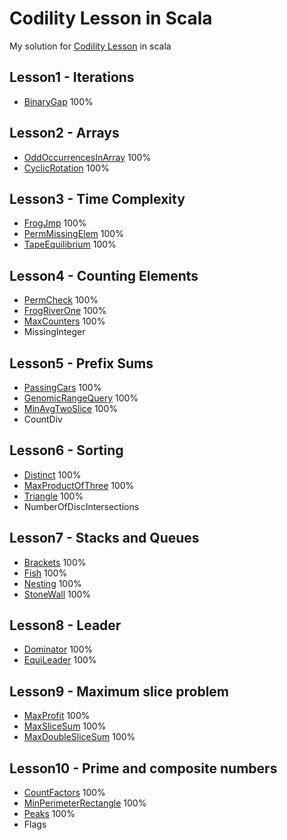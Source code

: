 # Codility Lesson in Scala

My solution for [Codility Lesson](https://app.codility.com/programmers/lessons/1-iterations/) in scala

## Lesson1 - Iterations
- [BinaryGap](/src/main/scala/lesson1/Q1BinaryGap.scala) 100%

## Lesson2 - Arrays
- [OddOccurrencesInArray](/src/main/scala/lesson2/Q1OddOccurrencesInArray.scala) 100%
- [CyclicRotation](/src/main/scala/lesson2/Q2CyclicRotation.scala) 100%

## Lesson3 - Time Complexity
- [FrogJmp](/src/main/scala/lesson3/Q1FrogJmp.scala) 100%
- [PermMissingElem](/src/main/scala/lesson3/Q2PermMissingElem.scala) 100%
- [TapeEquilibrium](/src/main/scala/lesson3/Q3TapeEquilibrium.scala) 100%

## Lesson4 - Counting Elements
- [PermCheck](/src/main/scala/lesson4/Q1PermCheck.scala) 100%
- [FrogRiverOne](/src/main/scala/lesson4/Q2FrogRiverOne.scala) 100%
- [MaxCounters](/src/main/scala/lesson4/Q3MaxCounters.scala) 100%
- MissingInteger

## Lesson5 - Prefix Sums
- [PassingCars](/src/main/scala/lesson5/Q1PassingCars.scala) 100%
- [GenomicRangeQuery](/src/main/scala/lesson5/Q2GenomicRangeQuery.scala) 100%
- [MinAvgTwoSlice](/src/main/scala/lesson5/Q3MinAvgTwoSlice.scala) 100%
- CountDiv

## Lesson6 - Sorting
- [Distinct](/src/main/scala/lesson6/Q1Distinct.scala) 100%
- [MaxProductOfThree](/src/main/scala/lesson6/Q2MaxProductOfThree.scala) 100%
- [Triangle](/src/main/scala/lesson6/Q3Triangle.scala) 100%
- NumberOfDiscIntersections

## Lesson7 - Stacks and Queues
- [Brackets](/src/main/scala/lesson7/Q1Brackets.scala) 100%
- [Fish](/src/main/scala/lesson7/Q2Fish.scala) 100%
- [Nesting](/src/main/scala/lesson7/Q3Nesting.scala) 100%
- [StoneWall](/src/main/scala/lesson7/Q4StoneWall.scala) 100%

## Lesson8 - Leader
- [Dominator](/src/main/scala/lesson8/Q1Dominator.scala) 100%
- [EquiLeader](/src/main/scala/lesson8/Q2EquiLeader.scala) 100%

## Lesson9 - Maximum slice problem
- [MaxProfit](/src/main/scala/lesson9/Q1MaxProfit.scala) 100%
- [MaxSliceSum](/src/main/scala/lesson9/Q2MaxSliceSum.scala) 100%
- [MaxDoubleSliceSum](/src/main/scala/lesson9/Q3MaxDoubleSliceSum.scala) 100%

## Lesson10 - Prime and composite numbers
- [CountFactors](/src/main/scala/lesson10/Q1CountFactors.scala) 100%
- [MinPerimeterRectangle](/src/main/scala/lesson10/Q2MinPerimeterRectangle.scala) 100%
- [Peaks](/src/main/scala/lesson10/Q3Peak.scala) 100%
- Flags
